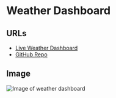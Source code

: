 # Weather Dashboard

## URLs
* [Live Weather Dashboard](https://feuerbacherb.github.io/weather-dashboard/)
* [GitHub Repo](https://github.com/feuerbacher/weather-dashboard/)


## Image
![Image of weather dashboard](https://feuerbacherb.github.io/weather-dashboard/images/weather-dashboard.jpg)